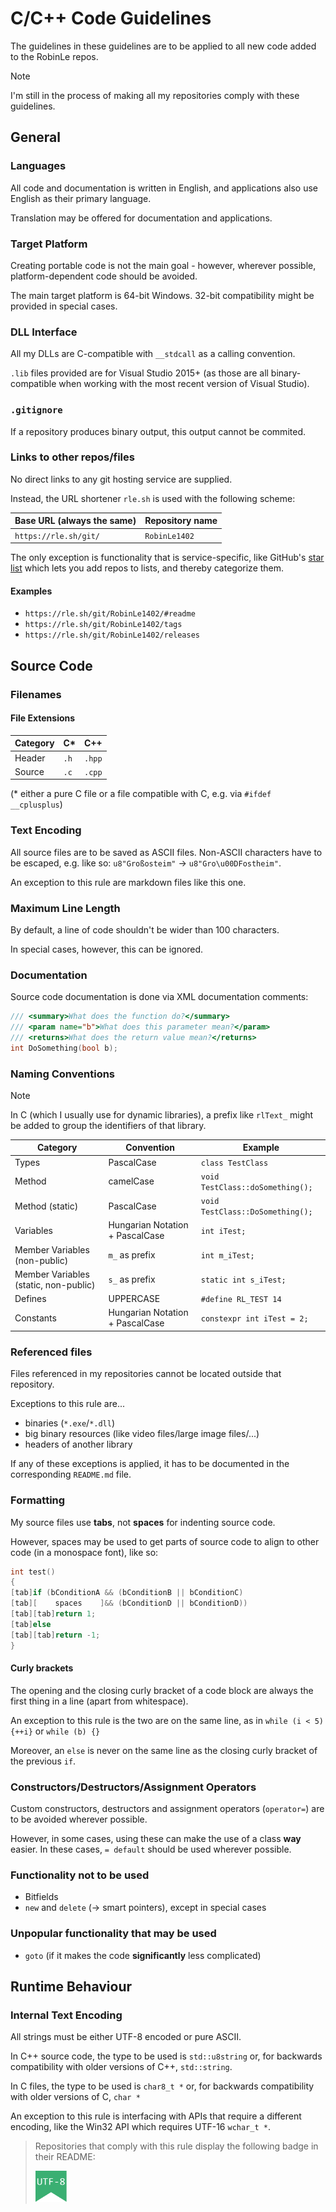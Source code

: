# C/C++ Code Guidelines
The guidelines in these guidelines are to be applied to all new code added to the RobinLe repos.

> [!NOTE]
> I'm still in the process of making all my repositories comply with these guidelines.





## General

### Languages
All code and documentation is written in English, and applications also use English as their primary
language.

Translation may be offered for documentation and applications.



### Target Platform
Creating portable code is not the main goal - however, wherever possible, platform-dependent code
should be avoided.

The main target platform is 64-bit Windows. 32-bit compatibility might be provided in special cases.



### DLL Interface
All my DLLs are C-compatible with `__stdcall` as a calling convention.

`.lib` files provided are for Visual Studio 2015+ (as those are all binary-compatible when working with the most recent version of Visual Studio).



### `.gitignore`
If a repository produces binary output, this output cannot be commited.



### Links to other repos/files
No direct links to any git hosting service are supplied.

Instead, the URL shortener `rle.sh` is used with the following scheme:

| Base URL (always the same) | Repository name |
|----------------------------|-----------------|
| `https://rle.sh/git/`      | `RobinLe1402`   |

The only exception is functionality that is service-specific, like GitHub's
[star list](https://github.com/RobinLe1402?tab=stars) which lets you add repos to lists, and thereby
categorize them.

#### Examples
* `https://rle.sh/git/RobinLe1402/#readme`
* `https://rle.sh/git/RobinLe1402/tags`
* `https://rle.sh/git/RobinLe1402/releases`





## Source Code

### Filenames

#### File Extensions

| Category | C\*  | C++    |
|----------|------|--------|
| Header   | `.h` | `.hpp` |
| Source   | `.c` | `.cpp` |

(\* either a pure C file or a file compatible with C, e.g. via `#ifdef __cplusplus`)



### Text Encoding
All source files are to be saved as ASCII files. Non-ASCII characters have to be escaped,
e.g. like so: `u8"Großosteim"` &rarr; `u8"Gro\u00DFostheim"`.

An exception to this rule are markdown files like this one.



### Maximum Line Length
By default, a line of code shouldn't be wider than 100 characters.

In special cases, however, this can be ignored.



### Documentation
Source code documentation is done via XML documentation comments:
```cpp
/// <summary>What does the function do?</summary>
/// <param name="b">What does this parameter mean?</param>
/// <returns>What does the return value mean?</returns>
int DoSomething(bool b);
```



### Naming Conventions
> [!NOTE]
> In C (which I usually use for dynamic libraries), a prefix like `rlText_` might be added to group
> the identifiers of that library.

| Category | Convention | Example |
|----------|------------|---------|
| Types    | PascalCase | `class TestClass` |
| Method   | camelCase  | `void TestClass::doSomething();` |
| Method (static) | PascalCase | `void TestClass::DoSomething();` |
| Variables | Hungarian Notation + PascalCase | `int iTest;` |
| Member Variables (non-public) | `m_` as prefix | `int m_iTest;` |
| Member Variables (static, non-public) | `s_` as prefix | `static int s_iTest;` |
| Defines  | UPPERCASE  | `#define RL_TEST 14` |
| Constants | Hungarian Notation + PascalCase | `constexpr int iTest = 2;` |



### Referenced files
Files referenced in my repositories cannot be located outside that repository.

Exceptions to this rule are...
* binaries (`*.exe`/`*.dll`)
* big binary resources (like video files/large image files/...)
* headers of another library

If any of these exceptions is applied, it has to be documented in the corresponding `README.md`
file.



### Formatting
My source files use **tabs**, not **spaces** for indenting source code.

However, spaces may be used to get parts of source code to align to other code
(in a monospace font), like so:
```cpp
int test()
{
[tab]if (bConditionA && (bConditionB || bConditionC)
[tab][    spaces    ]&& (bConditionD || bConditionD))
[tab][tab]return 1;
[tab]else
[tab][tab]return -1;
}
```



#### Curly brackets
The opening and the closing curly bracket of a code block are always the first thing in a line
(apart from whitespace).

An exception to this rule is the two are on the same line, as in
`while (i < 5) {++i}` or `while (b) {}`

Moreover, an `else` is never on the same line as the closing curly bracket of the previous `if`.



### Constructors/Destructors/Assignment Operators
Custom constructors, destructors and assignment operators (`operator=`) are to be avoided wherever
possible.

However, in some cases, using these can make the use of a class **way** easier. In these cases,
`= default` should be used wherever possible.



### Functionality not to be used
* Bitfields
* `new` and `delete` (&rarr; smart pointers), except in special cases



### Unpopular functionality that may be used
* `goto` (if it makes the code **significantly** less complicated)





## Runtime Behaviour

### Internal Text Encoding
All strings must be either UTF-8 encoded or pure ASCII.

In C++ source code, the type to be used is `std::u8string` or, for backwards
compatibility with older versions of C++, `std::string`.

In C files, the type to be used is `char8_t *` or, for backwards compatibility with older versions
of C, `char *`

An exception to this rule is interfacing with APIs that require a different encoding, like the
Win32 API which requires UTF-16 `wchar_t *`.

> Repositories that comply with this rule display the following badge in their README:
> 
> <img src="/res/badges/utf8.svg" width="50px"/>
